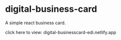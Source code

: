 # digital-business-card

A simple react business card.

click here to view: digital-businesscard-edi.netlify.app